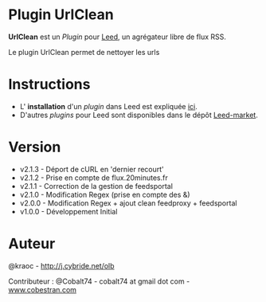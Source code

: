 Plugin UrlClean
=============

**UrlClean** est un _Plugin_ pour [Leed](http://projet.idleman.fr/leed), un agrégateur libre de flux RSS.

Le plugin UrlClean permet de nettoyer les urls

Instructions
============

* L' **installation** d'un _plugin_ dans Leed est expliquée [ici](http://projet.idleman.fr/leed/?page=Plugins).
* D'autres _plugins_ pour Leed sont disponibles dans le dépôt [Leed-market](https://github.com/ldleman/Leed-market).

Version
=======

* v2.1.3  -  Déport de cURL en 'dernier recourt'
* v2.1.2  -  Prise en compte de flux.20minutes.fr
* v2.1.1  -  Correction de la gestion de feedsportal
* v2.1.0  -  Modification Regex (prise en compte des &amp;)
* v2.0.0  -  Modification Regex + ajout clean feedproxy + feedsportal
* v1.0.0  -  Développement Initial

Auteur
=======
@kraoc - http://j.cybride.net/olb

Contributeur : @Cobalt74 - cobalt74 at gmail dot com - www.cobestran.com

